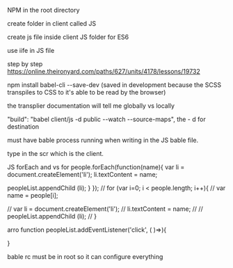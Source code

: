 NPM in the root directory

create folder in client called JS

create js file inside client JS folder for ES6

use iife in JS file

step by step https://online.theironyard.com/paths/627/units/4178/lessons/19732

npm install babel-cli --save-dev (saved in development because the SCSS transpiles to CSS to it's able to be read by the browser)

the transplier documentation will tell me globally vs locally

"build": "babel client/js -d public --watch --source-maps",
the - d for destination

must have bable process running when writing in the JS bable file.

type in the scr which is the client.

JS forEach and vs for
people.forEach(function(name){
  var li = document.createElement('li');
  li.textContent = name;

  peopleList.appendChild (li);
}
});
// for (var i=0; i < people.length; i++){
//   var name = people[i];

//   var li = document.createElement('li');
//   li.textContent = name;
//
//   peopleList.appendChild (li);
// }


arro function
peopleList.addEventListener('click', ( )=>){

}

bable rc must be in root so it can configure everything
